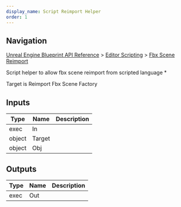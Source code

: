 ```yaml
---
display_name: Script Reimport Helper
order: 1
---
```

## Navigation

[Unreal Engine Blueprint API Reference](https://dev.epicgames.com/documentation/en-us/unreal-engine/BlueprintAPI) > [Editor Scripting](https://dev.epicgames.com/documentation/en-us/unreal-engine/BlueprintAPI/EditorScripting) > [Fbx Scene Reimport](https://dev.epicgames.com/documentation/en-us/unreal-engine/BlueprintAPI/EditorScripting/FbxSceneReimport)

Script helper to allow fbx scene reimport from scripted language
\*

Target is Reimport Fbx Scene Factory

## Inputs

| Type | Name | Description |
| --- | --- | --- |
| exec | In |  |
| object | Target |  |
| object | Obj |  |

## Outputs

| Type | Name | Description |
| --- | --- | --- |
| exec | Out |  |
